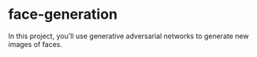 # face-generation

In this project, you'll use generative adversarial networks to generate new images of faces.
